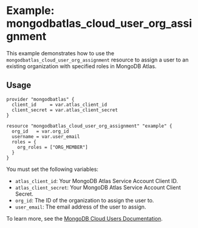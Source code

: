 # Example: mongodbatlas_cloud_user_org_assignment

This example demonstrates how to use the `mongodbatlas_cloud_user_org_assignment` resource to assign a user to an existing organization with specified roles in MongoDB Atlas.

## Usage

```hcl
provider "mongodbatlas" {
  client_id     = var.atlas_client_id
  client_secret = var.atlas_client_secret
}

resource "mongodbatlas_cloud_user_org_assignment" "example" {
  org_id   = var.org_id
  username = var.user_email
  roles = {
    org_roles = ["ORG_MEMBER"]
  }
}
```

You must set the following variables:

- `atlas_client_id`: Your MongoDB Atlas Service Account Client ID.
- `atlas_client_secret`: Your MongoDB Atlas Service Account Client Secret.
- `org_id`: The ID of the organization to assign the user to.
- `user_email`: The email address of the user to assign.

To learn more, see the [MongoDB Cloud Users Documentation](https://www.mongodb.com/docs/api/doc/atlas-admin-api-v2/operation/operation-createorganizationuser).